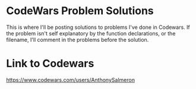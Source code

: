 # CodeWars Problem Solutions

This is where I'll be posting solutions to problems I've done in Codewars. If the problem isn't self explanatory by the function declarations, or the filename, I'll comment in the problems before the solution.

# Link to Codewars
https://www.codewars.com/users/AnthonySalmeron
